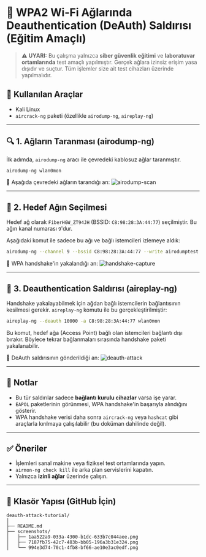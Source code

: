 
# 🔐 WPA2 Wi-Fi Ağlarında Deauthentication (DeAuth) Saldırısı (Eğitim Amaçlı)

> ⚠️ **UYARI:** Bu çalışma yalnızca **siber güvenlik eğitimi** ve **laboratuvar ortamlarında** test amaçlı yapılmıştır. Gerçek ağlara izinsiz erişim yasa dışıdır ve suçtur. Tüm işlemler size ait test cihazları üzerinde yapılmalıdır.

## 📌 Kullanılan Araçlar
- Kali Linux
- `aircrack-ng` paketi (özellikle `airodump-ng`, `aireplay-ng`)

---

## 🔍 1. Ağların Taranması (airodump-ng)

İlk adımda, `airodump-ng` aracı ile çevredeki kablosuz ağlar taranmıştır.

```bash
airodump-ng wlan0mon
```

📸 Aşağıda çevredeki ağların tarandığı an:
![airodump-scan](./screenshots/1aa522a9-033a-4300-b1dc-633b7c044aee.png)

---

## 🎯 2. Hedef Ağın Seçilmesi

Hedef ağ olarak `FiberHGW_ZT94JH` (BSSID: `C8:98:28:3A:44:77`) seçilmiştir. Bu ağın kanal numarası `9`'dur.

Aşağıdaki komut ile sadece bu ağı ve bağlı istemcileri izlemeye aldık:

```bash
airodump-ng --channel 9 --bssid C8:98:28:3A:44:77 --write airodumptest wlan0mon
```

📸 WPA handshake'in yakalandığı an:
![handshake-capture](./screenshots/7187fb75-42c7-483b-bb05-196a3b31e324.png)

---

## 🚫 3. Deauthentication Saldırısı (aireplay-ng)

Handshake yakalayabilmek için ağdan bağlı istemcilerin bağlantısının kesilmesi gerekir. `aireplay-ng` komutu ile bu gerçekleştirilmiştir:

```bash
aireplay-ng --deauth 10000 -a C8:98:28:3A:44:77 wlan0mon
```

Bu komut, hedef ağa (Access Point) bağlı olan istemcileri bağlantı dışı bırakır. Böylece tekrar bağlanmaları sırasında handshake paketi yakalanabilir.

📸 DeAuth saldırısının gönderildiği an:
![deauth-attack](./screenshots/994e3d74-70c1-4fb8-bf66-ae10e3ac0edf.png)

---

## 🧠 Notlar
- Bu tür saldırılar sadece **bağlantı kurulu cihazlar** varsa işe yarar.
- `EAPOL` paketlerinin görünmesi, WPA handshake'in başarıyla alındığını gösterir.
- WPA handshake verisi daha sonra `aircrack-ng` veya `hashcat` gibi araçlarla kırılmaya çalışılabilir (bu doküman dahilinde değil).

---

## ✅ Öneriler
- İşlemleri sanal makine veya fiziksel test ortamlarında yapın.
- `airmon-ng check kill` ile arka plan servislerini kapatın.
- Yalnızca **izinli ağlar** üzerinde çalışın.

---

## 📁 Klasör Yapısı (GitHub İçin)

```
deauth-attack-tutorial/
│
├── README.md
├── screenshots/
│   ├── 1aa522a9-033a-4300-b1dc-633b7c044aee.png
│   ├── 7187fb75-42c7-483b-bb05-196a3b31e324.png
│   └── 994e3d74-70c1-4fb8-bf66-ae10e3ac0edf.png
```
